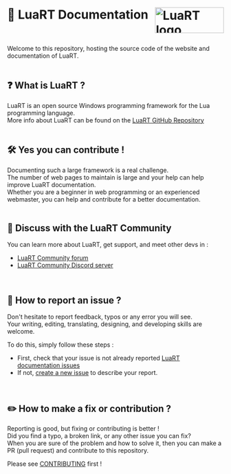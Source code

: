 
# :book: LuaRT Documentation <picture><img align="right"  width=160 height=60 valign="center"  src="https://luart.org/img/logo.svg"  alt="LuaRT logo"  /></picture>
<br/>
<br/>
Welcome to this repository, hosting the source code of the website and documentation of LuaRT.
<br/>
<br/>

## :question: What is LuaRT ?

LuaRT is an open source Windows programming framework for the Lua programming language.
\
More info about LuaRT can be found on the [LuaRT GitHub Repository](https://github.com/samyeyo/LuaRT)
<br/>
<br/>

## :hammer_and_wrench: Yes you can contribute !

Documenting such a large framework is a real challenge.
\
The number of web pages to maintain is large and your help can help improve LuaRT documentation.
\
Whether you are a beginner in web programming or an experienced webmaster, you can help and contribute for a better documentation.
<br/>
<br/>

## :speech_balloon: Discuss with the LuaRT Community

You can learn more about LuaRT, get support, and meet other devs in :

- [LuaRT Community forum](https://community.luart.org)
- [LuaRT Community Discord server](https://discord.gg/XJJxQufmvh)
<br/>

## :scroll: How to report an issue ?

Don't hesitate to report feedback, typos or any error you will see.
\
Your writing, editing, translating, designing, and developing skills are welcome.

To do this, simply follow these steps :

- First, check that your issue is not already reported [LuaRT documentation issues](https://github.com/samyeyo/LuaRT-documentation/issues)
- If not, [create a new issue](https://github.com/samyeyo/LuaRT-documentation/issues/new) to describe your report.
<br/>

## :pencil2: How to make a fix or contribution ?

Reporting is good, but fixing or contributing is better !
\
Did you find a typo, a broken link, or any other issue you can fix?
\
When you are sure of the problem and how to solve it, then you can make a PR (pull request) and contribute to this repository.

Please see [CONTRIBUTING](https://github.com/samyeyo/LuaRT-documentation/blob/main/CONTRIBUTING.md) first !

